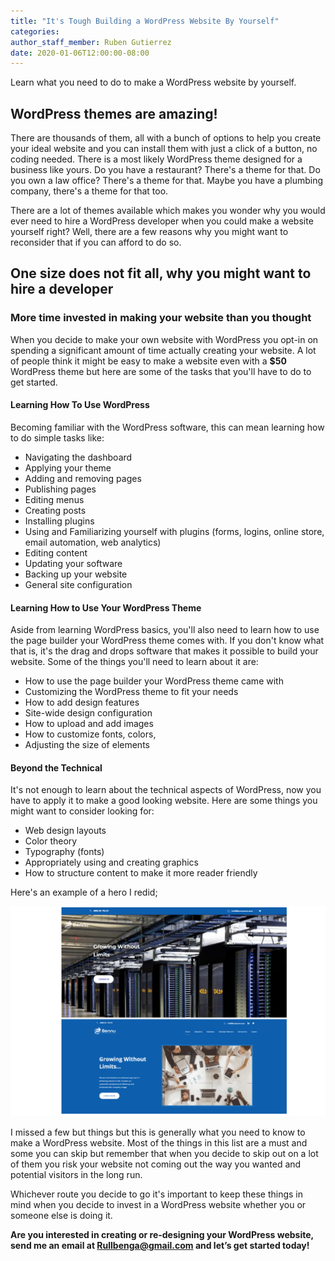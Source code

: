 ```yaml
---
title: "It's Tough Building a WordPress Website By Yourself"
categories:
author_staff_member: Ruben Gutierrez
date: 2020-01-06T12:00:00-08:00
---
```


Learn what you need to do to make a WordPress website by yourself.

## WordPress themes are amazing!

There are thousands of them, all with a bunch of options to help you create your ideal website and you can install them with just a click of a button, no coding needed. There is a most likely WordPress theme designed for a business like yours. Do you have a restaurant? There's a theme for that. Do you own a law office? There's a theme for that. Maybe you have a plumbing company, there's a theme for that too.

There are a lot of themes available which makes you wonder why you would ever need to hire a WordPress developer when you could make a website yourself right? Well, there are a few reasons why you might want to reconsider that if you can afford to do so.

## One size does not fit all, why you might want to hire a developer


### More time invested in making your website than you thought

When you decide to make your own website with WordPress you opt-in on spending a significant amount of time actually creating your website. A lot of people think it might be easy to make a website even with a **$50** WordPress theme but here are some of the tasks that you'll have to do to get started.
	
#### Learning How To Use WordPress

Becoming familiar with the WordPress software, this can mean learning how to do simple tasks like:

- Navigating the dashboard
- Applying your theme
- Adding and removing pages
- Publishing pages
- Editing menus
- Creating posts
- Installing plugins
- Using and Familiarizing yourself with plugins (forms, logins, online store, email automation, web analytics)
- Editing content
- Updating your software
- Backing up your website
- General site configuration

#### Learning How to Use Your WordPress Theme

Aside from learning WordPress basics, you'll also need to learn how to use the page builder your WordPress theme comes with. If you don't know what that is, it's the drag and drops software that makes it possible to build your website. Some of the things you'll need to learn about it are:

- How to use the page builder your WordPress theme came with
- Customizing the WordPress theme to fit your needs
- How to add design features
- Site-wide design configuration
- How to upload and add images
- How to customize fonts, colors,
- Adjusting the size of elements

#### Beyond the Technical 

It's not enough to learn about the technical aspects of WordPress, now you have to apply it to make a good looking website. Here are some things you might want to consider looking for:

- Web design layouts
- Color theory 
- Typography (fonts)
- Appropriately using and creating graphics
- How to structure content to make it more reader friendly

Here's an example of a hero I redid;

![Website Redesign For It Business Before and After](images\20\jan\bennucom-website-redesign.png)

I missed a few but things but this is generally what you need to know to make a WordPress website. Most of the things in this list are a must and some you can skip but remember that when you decide to skip out on a lot of them you risk your website not coming out the way you wanted and potential visitors in the long run.

Whichever route you decide to go it's important to keep these things in mind when you decide to invest in a WordPress website whether you or someone else is doing it.

**Are you interested in creating or re-designing your WordPress website, send me an email at Rullbenga@gmail.com and let’s get started today!**
